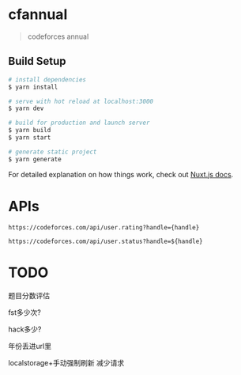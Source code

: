 # cfannual

> codeforces annual

## Build Setup

``` bash
# install dependencies
$ yarn install

# serve with hot reload at localhost:3000
$ yarn dev

# build for production and launch server
$ yarn build
$ yarn start

# generate static project
$ yarn generate
```

For detailed explanation on how things work, check out [Nuxt.js docs](https://nuxtjs.org).

# APIs

`https://codeforces.com/api/user.rating?handle={handle}`

`https://codeforces.com/api/user.status?handle=${handle}`

# TODO

题目分数评估

fst多少次?

hack多少?

年份丢进url里

localstorage+手动强制刷新 减少请求

